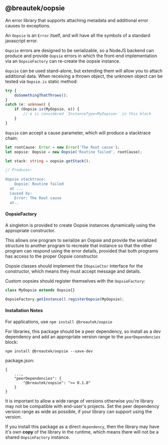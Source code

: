 
@breautek/oopsie
----------------

An error library that supports attaching metadata and additional
error causes to exceptions.

An `Oopsie` is an `Error` itself, and will have all the symbols of a standard javascript error.

`Oopsie` errors are designed to be serializable, so a NodeJS backend can produce and provide `Oopsie` errors in which the front-end implementation via an `OopsieFactory` can re-create the oopsie instance.

`Oopsie` can be used stand-alone, but extending them will allow you to attach additional data. When receiving a thrown object, the unknown object can be tested via `Oopsie.is` static method:

```typescript
try {
    doSomethingThatThrows();
}
catch (e: unknown) {
    if (Oopsie.is(MyOopsie, e)) {
        // e is considered `InstanceType<MyOopsie>` in this block
    }
}
```

`Oopsie` can accept a cause parameter, which will produce a stacktrace chain:

```typescript
let rootCause: Error = new Error('The Root cause');
let oopsie: Oopsie = new Oopsie('Routine failed', rootCause);

let stack: string = oopsie.getStack();

// Produces:
`
Oopsie stacktrace:
    Oopsie: Routine failed
  at ...
  Caused by:
    Error: The Root cause
  at..
```

#### OopsieFactory

A singleton is provided to create Oopsie instances dynamically using the appropriate constructor.

This allows one program to serialize an Oopsie and provide the serialized structure to another program to recreate that instance so that the other program can respond using the error details, provided that both programs has access to the proper Oopsie constructor.

Oopsie classes should implement the `IOopsieCtor` interface for the constructor, which means they must accept message and details.

Custom oopsies should register themselves with the `OopsieFactory`:

```typescript
class MyOopsie extends Oopsie{}

OopsieFactory.getInstance().registerOopsie(MyOopsie);
```

#### Installation Notes

For applications, use `npm install @breautek/oopsie`

For libraries, this package should be a peer dependency, so install as a dev
dependency and add an appropriate version range to the `peerDependencies` block:

`npm install @breautek/oopsie --save-dev`

package.json:

```
{
    ...,
    "peerDependencies": {
        "@breautek/oopsie": ">= 0.1.0"
    }
}
```

It is important to allow a wide range of versions otherwise you're library
may not be compatible with end-user's projects. Set the peer dependency version
range as wide as possible, if your library can support using the version.

If you install this package as a direct `dependency`, then the library may have
it's own **copy** of the library in the runtime, which means there will not be
a shared `OopsieFactory` instance.
